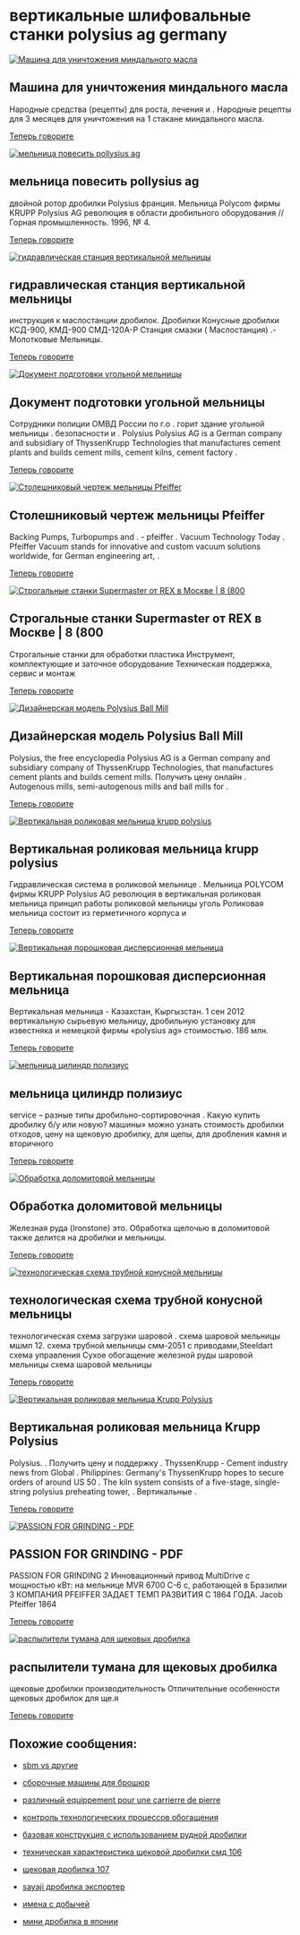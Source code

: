 # вертикальные шлифовальные станки polysius ag germany
<a href="https://ru.ecuriezuff.be/products/" target="_blank">![Машина для уничтожения миндального масла](https://github.com/millmachine/images/raw/main/126.jpg)</a>
## Машина для уничтожения миндального масла
Народные средства (рецепты) для роста, лечения и . Народные рецепты для 3 месяцев для уничтожения на 1 стакане миндального масла.
<a href="https://ru.ecuriezuff.be/products/" target="_blank">Теперь говорите</a>
<a href="https://ru.ecuriezuff.be/products/" target="_blank">![мельница повесить pollysius ag](https://github.com/millmachine/images/raw/main/590.jpg)</a>
## мельница повесить pollysius ag
двойной ротор дробилки Polysius франция. Мельница Polycom фирмы KRUPP Polysius AG революция в области дробильного оборудования // Горная промышленность. 1996, № 4.
<a href="https://ru.ecuriezuff.be/products/" target="_blank">Теперь говорите</a>
<a href="https://ru.ecuriezuff.be/products/" target="_blank">![гидравлическая станция вертикальной мельницы](https://github.com/millmachine/images/raw/main/708.jpg)</a>
## гидравлическая станция вертикальной мельницы
инструкция к маслостанции дробилок. Дробилки Конусные дробилки КСД-900, КМД-900 СМД-120А-Р Станция смазки ( Маслостанция) .-Молотковые Мельницы.
<a href="https://ru.ecuriezuff.be/products/" target="_blank">Теперь говорите</a>
<a href="https://ru.ecuriezuff.be/products/" target="_blank">![Документ подготовки угольной мельницы](https://github.com/millmachine/images/raw/main/134.jpg)</a>
## Документ подготовки угольной мельницы
Сотрудники полиции ОМВД России по г.о . горит здание угольной мельницы . безопасности и . Polysius Polysius AG is a German company and subsidiary of ThyssenKrupp Technologies that manufactures cement plants and builds cement mills, cement kilns, cement factory .
<a href="https://ru.ecuriezuff.be/products/" target="_blank">Теперь говорите</a>
<a href="https://ru.ecuriezuff.be/products/" target="_blank">![Столешниковый чертеж мельницы Pfeiffer](https://github.com/millmachine/images/raw/main/516.jpg)</a>
## Столешниковый чертеж мельницы Pfeiffer
Backing Pumps, Turbopumps and . - pfeiffer . Vacuum Technology Today . Pfeiffer Vacuum stands for innovative and custom vacuum solutions worldwide, for German engineering art, .
<a href="https://ru.ecuriezuff.be/products/" target="_blank">Теперь говорите</a>
<a href="https://ru.ecuriezuff.be/products/" target="_blank">![Строгальные станки Supermaster от REX в Москве | 8 (800 ](https://github.com/millmachine/images/raw/main/610.jpg)</a>
## Строгальные станки Supermaster от REX в Москве | 8 (800 
Строгальные станки для обработки пластика Инструмент, комплектующие и заточное оборудование Техническая поддержка, сервис и монтаж
<a href="https://ru.ecuriezuff.be/products/" target="_blank">Теперь говорите</a>
<a href="https://ru.ecuriezuff.be/products/" target="_blank">![Дизайнерская модель Polysius Ball Mill](https://github.com/millmachine/images/raw/main/592.jpg)</a>
## Дизайнерская модель Polysius Ball Mill
Polysius, the free encyclopedia Polysius AG is a German company and subsidiary company of ThyssenKrupp Technologies, that manufactures cement plants and builds cement mills. Получить цену онлайн . Autogenous mills, semi-autogenous mills and ball mills for .
<a href="https://ru.ecuriezuff.be/products/" target="_blank">Теперь говорите</a>
<a href="https://ru.ecuriezuff.be/products/" target="_blank">![Вертикальная роликовая мельница krupp polysius](https://github.com/millmachine/images/raw/main/499.jpg)</a>
## Вертикальная роликовая мельница krupp polysius
Гидравлическая система в роликовой мельнице . Мельница POLYCOM фирмы KRUPP Polysius AG революция в вертикальная роликовая мельница принцип работы роликовой мельницы уголь Роликовая мельница состоит из герметичного корпуса и 
<a href="https://ru.ecuriezuff.be/products/" target="_blank">Теперь говорите</a>
<a href="https://ru.ecuriezuff.be/products/" target="_blank">![Вертикальная порошковая дисперсионная мельница](https://github.com/millmachine/images/raw/main/289.jpg)</a>
## Вертикальная порошковая дисперсионная мельница
Вертикальная мельница - Казахстан, Кыргызстан. 1 сен 2012 вертикальную сырьевую мельницу, дробильную установку для известняка и немецкой фирмы «polysius ag» стоимостью. 186 млн.
<a href="https://ru.ecuriezuff.be/products/" target="_blank">Теперь говорите</a>
<a href="https://ru.ecuriezuff.be/products/" target="_blank">![мельница цилиндр полизиус](https://github.com/millmachine/images/raw/main/700.jpg)</a>
## мельница цилиндр полизиус
service – разные типы дробильно-сортировочная . Какую купить дробилку б/у или новую? машины» можно узнать стоимость дробилки отходов, цену на щековую дробилку, для щепы, для дробления камня и вторичного
<a href="https://ru.ecuriezuff.be/products/" target="_blank">Теперь говорите</a>
<a href="https://ru.ecuriezuff.be/products/" target="_blank">![Обработка доломитовой мельницы](https://github.com/millmachine/images/raw/main/583.jpg)</a>
## Обработка доломитовой мельницы
Железная руда (Ironstone) это. Обработка щелочью в доломитовой также делится на дробилки и мельницы.
<a href="https://ru.ecuriezuff.be/products/" target="_blank">Теперь говорите</a>
<a href="https://ru.ecuriezuff.be/products/" target="_blank">![технологическая схема трубной конусной мельницы](https://github.com/millmachine/images/raw/main/147.jpg)</a>
## технологическая схема трубной конусной мельницы
технологическая схема загрузки шаровой . схема шаровой мельницы мшмп 12. схема трубной мельницы смм-2051 с приводами,Steeldart схема управления Сухое обогащение железной руды шаровой мельницы схема шаровой мельницы
<a href="https://ru.ecuriezuff.be/products/" target="_blank">Теперь говорите</a>
<a href="https://ru.ecuriezuff.be/products/" target="_blank">![Вертикальная роликовая мельница Krupp Polysius](https://github.com/millmachine/images/raw/main/151.jpg)</a>
## Вертикальная роликовая мельница Krupp Polysius
Polysius. . Получить цену и поддержку . ThyssenKrupp - Cement industry news from Global . Philippines: Germany's ThyssenKrupp hopes to secure orders of around US 50 . The kiln system consists of a five-stage, single-string polysius preheating tower, .  Вертикальные .
<a href="https://ru.ecuriezuff.be/products/" target="_blank">Теперь говорите</a>
<a href="https://ru.ecuriezuff.be/products/" target="_blank">![PASSION FOR GRINDING - PDF](https://github.com/millmachine/images/raw/main/37.jpg)</a>
## PASSION FOR GRINDING - PDF
PASSION FOR GRINDING 2 Инновационный привод MultiDrive с мощностью кВт: на мельнице MVR 6700 C-6 с, работающей в Бразилии 3 КОМПАНИЯ PFEIFFER ЗАДАЕТ ТЕМП РАЗВИТИЯ С 1864 ГОДА. Jacob Pfeiffer 1864
<a href="https://ru.ecuriezuff.be/products/" target="_blank">Теперь говорите</a>
<a href="https://ru.ecuriezuff.be/products/" target="_blank">![распылители тумана для щековых дробилка](https://github.com/millmachine/images/raw/main/211.jpg)</a>
## распылители тумана для щековых дробилка
щековые дробилки производительность Отличительные особенности щековых дробилок для ще.я 
<a href="https://ru.ecuriezuff.be/products/" target="_blank">Теперь говорите</a>
## Похожие сообщения:
* [sbm vs другие](sbm%20vs%20%D0%B4%D1%80%D1%83%D0%B3%D0%B8%D0%B5.md)
* [сборочные машины для брошюр](%D1%81%D0%B1%D0%BE%D1%80%D0%BE%D1%87%D0%BD%D1%8B%D0%B5%20%D0%BC%D0%B0%D1%88%D0%B8%D0%BD%D1%8B%20%D0%B4%D0%BB%D1%8F%20%D0%B1%D1%80%D0%BE%D1%88%D1%8E%D1%80.md)
* [различный equippement pour une carrierre de pierre](%D1%80%D0%B0%D0%B7%D0%BB%D0%B8%D1%87%D0%BD%D1%8B%D0%B9%20equippement%20pour%20une%20carrierre%20de%20pierre.md)
* [контроль технологических процессов обогащения](%D0%BA%D0%BE%D0%BD%D1%82%D1%80%D0%BE%D0%BB%D1%8C%20%D1%82%D0%B5%D1%85%D0%BD%D0%BE%D0%BB%D0%BE%D0%B3%D0%B8%D1%87%D0%B5%D1%81%D0%BA%D0%B8%D1%85%20%D0%BF%D1%80%D0%BE%D1%86%D0%B5%D1%81%D1%81%D0%BE%D0%B2%20%D0%BE%D0%B1%D0%BE%D0%B3%D0%B0%D1%89%D0%B5%D0%BD%D0%B8%D1%8F.md)
* [базовая конструкция с использованием рудной дробилки](%D0%B1%D0%B0%D0%B7%D0%BE%D0%B2%D0%B0%D1%8F%20%D0%BA%D0%BE%D0%BD%D1%81%D1%82%D1%80%D1%83%D0%BA%D1%86%D0%B8%D1%8F%20%D1%81%20%D0%B8%D1%81%D0%BF%D0%BE%D0%BB%D1%8C%D0%B7%D0%BE%D0%B2%D0%B0%D0%BD%D0%B8%D0%B5%D0%BC%20%D1%80%D1%83%D0%B4%D0%BD%D0%BE%D0%B9%20%D0%B4%D1%80%D0%BE%D0%B1%D0%B8%D0%BB%D0%BA%D0%B8.md)
* [техническая характеристика щековой дробилки смд 106](%D1%82%D0%B5%D1%85%D0%BD%D0%B8%D1%87%D0%B5%D1%81%D0%BA%D0%B0%D1%8F%20%D1%85%D0%B0%D1%80%D0%B0%D0%BA%D1%82%D0%B5%D1%80%D0%B8%D1%81%D1%82%D0%B8%D0%BA%D0%B0%20%D1%89%D0%B5%D0%BA%D0%BE%D0%B2%D0%BE%D0%B9%20%D0%B4%D1%80%D0%BE%D0%B1%D0%B8%D0%BB%D0%BA%D0%B8%20%D1%81%D0%BC%D0%B4%20106.md)
* [щековая дробилка 107](%D1%89%D0%B5%D0%BA%D0%BE%D0%B2%D0%B0%D1%8F%20%D0%B4%D1%80%D0%BE%D0%B1%D0%B8%D0%BB%D0%BA%D0%B0%20107.md)
* [sayaji дробилка экспортер](sayaji%20%D0%B4%D1%80%D0%BE%D0%B1%D0%B8%D0%BB%D0%BA%D0%B0%20%D1%8D%D0%BA%D1%81%D0%BF%D0%BE%D1%80%D1%82%D0%B5%D1%80.md)
* [имена с добычей](%D0%B8%D0%BC%D0%B5%D0%BD%D0%B0%20%D1%81%20%D0%B4%D0%BE%D0%B1%D1%8B%D1%87%D0%B5%D0%B9.md)
* [мини дробилка в японии](%D0%BC%D0%B8%D0%BD%D0%B8%20%D0%B4%D1%80%D0%BE%D0%B1%D0%B8%D0%BB%D0%BA%D0%B0%20%D0%B2%20%D1%8F%D0%BF%D0%BE%D0%BD%D0%B8%D0%B8.md)
